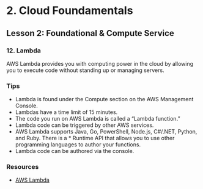 # 2. Cloud Foundamentals 

## Lesson 2: Foundational & Compute Service 


### 12. Lambda 


AWS Lambda provides you with computing power in the cloud by allowing you to execute code without standing up or managing servers.

### Tips
* Lambda is found under the Compute section on the AWS Management Console.
* Lambdas have a time limit of 15 minutes.
* The code you run on AWS Lambda is called a “Lambda function.”
* Lambda code can be triggered by other AWS services.
* AWS Lambda supports Java, Go, PowerShell, Node.js, C#/.NET, Python, and Ruby. There is a * Runtime API that allows you to use other programming languages to author your functions.
* Lambda code can be authored via the console. 

### Resources 

* [AWS Lambda](https://aws.amazon.com/lambda/)